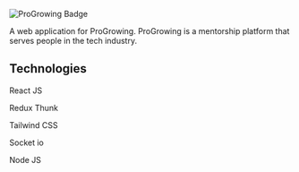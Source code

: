 ![ProGrowing Badge](https://res.cloudinary.com/dymd1jkbl/image/upload/v1689330770/pg/emzagcg56bthavrhnmsi.png)

A web application for ProGrowing. ProGrowing is a mentorship platform that serves people in the tech industry.
## Technologies

React JS

Redux Thunk

Tailwind CSS

Socket io

Node JS
